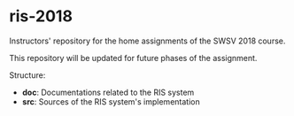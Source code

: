 # ris-2018
Instructors' repository for the home assignments of the SWSV 2018 course.

This repository will be updated for future phases of the assignment.

Structure:
- **doc**: Documentations related to the RIS system 
- **src**: Sources of the RIS system's implementation
